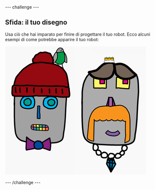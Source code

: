 \--- challenge \---

## Sfida: il tuo disegno

Usa ciò che hai imparato per finire di progettare il tuo robot. Ecco alcuni esempi di come potrebbe apparire il tuo robot:

![screenshot](images/robot-examples.png)

\--- /challenge \---